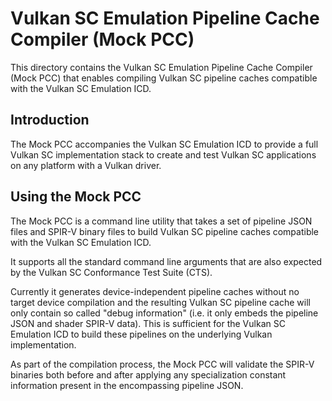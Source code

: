 # Vulkan SC Emulation Pipeline Cache Compiler (Mock PCC)

This directory contains the Vulkan SC Emulation Pipeline Cache Compiler (Mock PCC) that enables compiling Vulkan SC pipeline caches compatible with the Vulkan SC Emulation ICD.

## Introduction

The Mock PCC accompanies the Vulkan SC Emulation ICD to provide a full Vulkan SC implementation stack to create and test Vulkan SC applications on any platform with a Vulkan driver.

## Using the Mock PCC

The Mock PCC is a command line utility that takes a set of pipeline JSON files and SPIR-V binary files to build Vulkan SC pipeline caches compatible with the Vulkan SC Emulation ICD.

It supports all the standard command line arguments that are also expected by the Vulkan SC Conformance Test Suite (CTS).

Currently it generates device-independent pipeline caches without no target device compilation and the resulting Vulkan SC pipeline cache will only contain so called "debug information" (i.e. it only embeds the pipeline JSON and shader SPIR-V data). This is sufficient for the Vulkan SC Emulation ICD to build these pipelines on the underlying Vulkan implementation.

As part of the compilation process, the Mock PCC will validate the SPIR-V binaries both before and after applying any specialization constant information present in the encompassing pipeline JSON.
